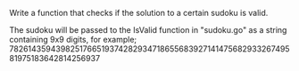 ﻿Write a function that checks if the solution to a certain sudoku is valid.

The sudoku will be passed to the IsValid function in "sudoku.go" as a string containing 9x9 digits, for example; 782614359439825176651937428293471865568392714147568293326749581975183642814256937